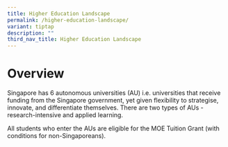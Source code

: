 ```yaml
---
title: Higher Education Landscape
permalink: /higher-education-landscape/
variant: tiptap
description: ""
third_nav_title: Higher Education Landscape
---
```

<h1><strong>Overview</strong></h1>
<p>Singapore has 6 autonomous universities (AU)&nbsp;i.e. universities that
receive funding from the Singapore government, yet given flexibility to
strategise, innovate, and differentiate themselves. There are two types
of AUs - research-intensive and applied learning.&nbsp;</p>
<p>All students who enter the AUs are eligible for the MOE Tuition Grant
(with conditions for non-Singaporeans).</p>